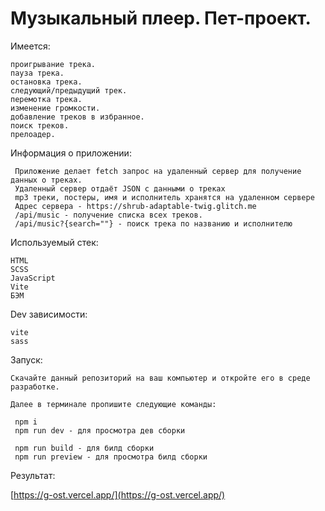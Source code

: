 # Музыкальный плеер. Пет-проект.

Имеется:

    проигрывание трека.
    пауза трека.
    остановка трека.
    следующий/предыдущий трек.
    перемотка трека.
    изменение громкости.
    добавление треков в избранное.
    поиск треков.
    прелоадер.

Информация о приложении:

     Приложение делает fetch запрос на удаленный сервер для получение данных о треках.
     Удаленный сервер отдаёт JSON с данными о треках
     mp3 треки, постеры, имя и исполнитель хранятся на удаленном сервере
     Адрес сервера - https://shrub-adaptable-twig.glitch.me
     /api/music - получение списка всех треков.
     /api/music?{search=""} - поиск трека по названию и исполнителю

Используемый стек:

    HTML
    SCSS
    JavaScript
    Vite
    БЭМ

Dev зависимости:

    vite
    sass

Запуск:

    Скачайте данный репозиторий на ваш компьютер и откройте его в среде разработке.

    Далее в терминале пропишите следующие команды:

     npm i
     npm run dev - для просмотра дев сборки

     npm run build - для билд сборки
     npm run preview - для просмотра билд сборки

Результат:

[https://g-ost.vercel.app/](https://g-ost.vercel.app/)
